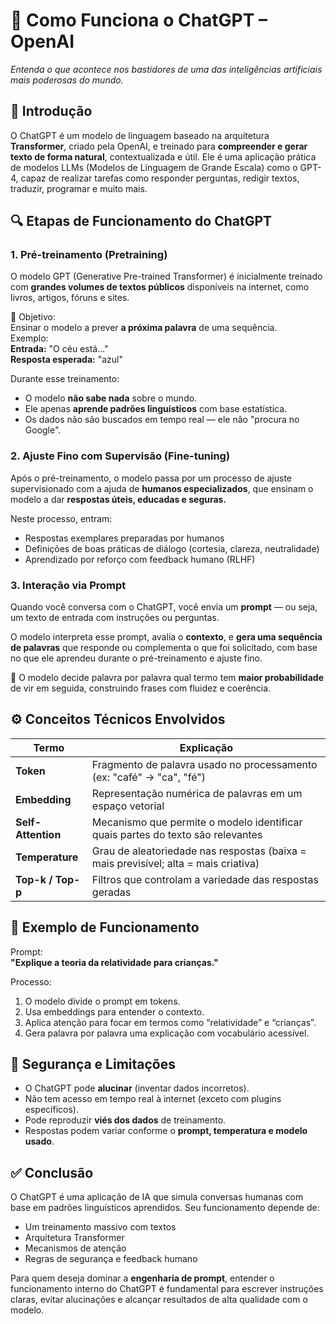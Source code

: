 # 🧠 Como Funciona o ChatGPT – OpenAI

_Entenda o que acontece nos bastidores de uma das inteligências artificiais mais poderosas do mundo._


## 📌 Introdução

O ChatGPT é um modelo de linguagem baseado na arquitetura **Transformer**, criado pela OpenAI, e treinado para **compreender e gerar texto de forma natural**, contextualizada e útil. Ele é uma aplicação prática de modelos LLMs (Modelos de Linguagem de Grande Escala) como o GPT-4, capaz de realizar tarefas como responder perguntas, redigir textos, traduzir, programar e muito mais.


## 🔍 Etapas de Funcionamento do ChatGPT

### 1. **Pré-treinamento (Pretraining)**

O modelo GPT (Generative Pre-trained Transformer) é inicialmente treinado com **grandes volumes de textos públicos** disponíveis na internet, como livros, artigos, fóruns e sites.

📌 Objetivo:  
Ensinar o modelo a prever **a próxima palavra** de uma sequência.  
Exemplo:  
**Entrada:** "O céu está..."  
**Resposta esperada:** "azul"

Durante esse treinamento:

- O modelo **não sabe nada** sobre o mundo.
- Ele apenas **aprende padrões linguísticos** com base estatística.
- Os dados não são buscados em tempo real — ele não "procura no Google".


### 2. **Ajuste Fino com Supervisão (Fine-tuning)**

Após o pré-treinamento, o modelo passa por um processo de ajuste supervisionado com a ajuda de **humanos especializados**, que ensinam o modelo a dar **respostas úteis, educadas e seguras.**

Neste processo, entram:

- Respostas exemplares preparadas por humanos
- Definições de boas práticas de diálogo (cortesia, clareza, neutralidade)
- Aprendizado por reforço com feedback humano (RLHF)


### 3. **Interação via Prompt**

Quando você conversa com o ChatGPT, você envia um **prompt** — ou seja, um texto de entrada com instruções ou perguntas.

O modelo interpreta esse prompt, avalia o **contexto**, e **gera uma sequência de palavras** que responde ou complementa o que foi solicitado, com base no que ele aprendeu durante o pré-treinamento e ajuste fino.

🧠 O modelo decide palavra por palavra qual termo tem **maior probabilidade** de vir em seguida, construindo frases com fluidez e coerência.


## ⚙️ Conceitos Técnicos Envolvidos

|Termo|Explicação|
|---|---|
|**Token**|Fragmento de palavra usado no processamento (ex: "café" → "ca", "fé")|
|**Embedding**|Representação numérica de palavras em um espaço vetorial|
|**Self-Attention**|Mecanismo que permite o modelo identificar quais partes do texto são relevantes|
|**Temperature**|Grau de aleatoriedade nas respostas (baixa = mais previsível; alta = mais criativa)|
|**Top-k / Top-p**|Filtros que controlam a variedade das respostas geradas|

## 💬 Exemplo de Funcionamento

Prompt:  
**"Explique a teoria da relatividade para crianças."**

Processo:

1. O modelo divide o prompt em tokens.
2. Usa embeddings para entender o contexto.
3. Aplica atenção para focar em termos como “relatividade” e “crianças”.
4. Gera palavra por palavra uma explicação com vocabulário acessível.


## 🔐 Segurança e Limitações

- O ChatGPT pode **alucinar** (inventar dados incorretos).
- Não tem acesso em tempo real à internet (exceto com plugins específicos).
- Pode reproduzir **viés dos dados** de treinamento.
- Respostas podem variar conforme o **prompt, temperatura e modelo usado**.


## ✅ Conclusão

O ChatGPT é uma aplicação de IA que simula conversas humanas com base em padrões linguísticos aprendidos. Seu funcionamento depende de:

- Um treinamento massivo com textos
- Arquitetura Transformer
- Mecanismos de atenção
- Regras de segurança e feedback humano

Para quem deseja dominar a **engenharia de prompt**, entender o funcionamento interno do ChatGPT é fundamental para escrever instruções claras, evitar alucinações e alcançar resultados de alta qualidade com o modelo.

